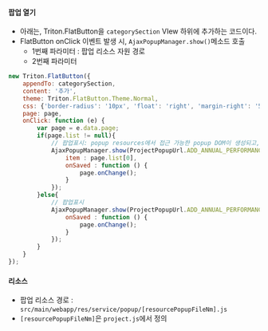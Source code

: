 
#### 팝업 열기

- 아래는, Triton.FlatButton을 `categorySection` VIew 하위에 추가하는 코드이다.
- FlatButton onClick 이벤트 발생 시, `AjaxPopupManager.show()`메소드 호출
	- 1번째 파라미터 : 팝업 리소스 자원 경로
	- 2번째 파라미터 

```javascript
new Triton.FlatButton({  
    appendTo: categorySection,  
    content: '추가',  
    theme: Triton.FlatButton.Theme.Normal,  
    css: {'border-radius': '10px', 'float': 'right', 'margin-right': '5px'},  
    page: page,  
    onClick: function (e) {  
        var page = e.data.page;  
        if(page.list != null){  
            // 팝업표시: popup resources에서 접근 가능한 popup DOM이 생성되고, 리소스 측에서 this로 접근 가능
            AjaxPopupManager.show(ProjectPopupUrl.ADD_ANNUAL_PERFORMANCE_AND_STATISTICS, {  
                item : page.list[0],  
                onSaved : function () {  
                    page.onChange();  
                }  
            });  
        }else{  
            // 팝업표시  
            AjaxPopupManager.show(ProjectPopupUrl.ADD_ANNUAL_PERFORMANCE_AND_STATISTICS, {  
                onSaved : function () {  
                    page.onChange();  
                }  
            });  
        }  
    }  
});
```


#### 리소스

- 팝업 리소스 경로 : `src/main/webapp/res/service/popup/[resourcePopupFileNm].js`
- `[resourcePopupFileNm]`은 `project.js`에서 정의
